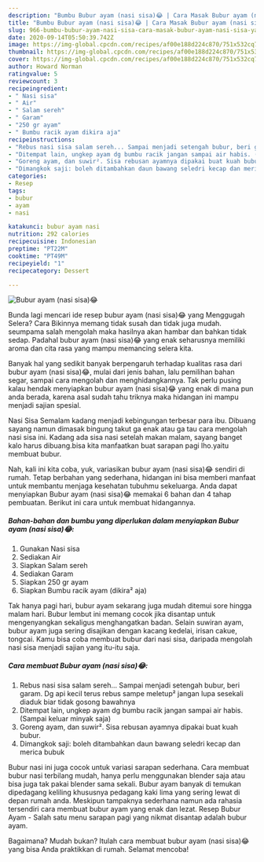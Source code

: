 ```yaml
---
description: "Bumbu Bubur ayam (nasi sisa)😂 | Cara Masak Bubur ayam (nasi sisa)😂 Yang Lezat Sekali"
title: "Bumbu Bubur ayam (nasi sisa)😂 | Cara Masak Bubur ayam (nasi sisa)😂 Yang Lezat Sekali"
slug: 966-bumbu-bubur-ayam-nasi-sisa-cara-masak-bubur-ayam-nasi-sisa-yang-lezat-sekali
date: 2020-09-14T05:50:39.742Z
image: https://img-global.cpcdn.com/recipes/af00e188d224c870/751x532cq70/bubur-ayam-nasi-sisa😂-foto-resep-utama.jpg
thumbnail: https://img-global.cpcdn.com/recipes/af00e188d224c870/751x532cq70/bubur-ayam-nasi-sisa😂-foto-resep-utama.jpg
cover: https://img-global.cpcdn.com/recipes/af00e188d224c870/751x532cq70/bubur-ayam-nasi-sisa😂-foto-resep-utama.jpg
author: Howard Norman
ratingvalue: 5
reviewcount: 3
recipeingredient:
- " Nasi sisa"
- " Air"
- " Salam sereh"
- " Garam"
- "250 gr ayam"
- " Bumbu racik ayam dikira aja"
recipeinstructions:
- "Rebus nasi sisa salam sereh... Sampai menjadi setengah bubur, beri garam. Dg api kecil terus rebus sampe meletup² jangan lupa sesekali diaduk biar tidak gosong bawahnya"
- "Ditempat lain, ungkep ayam dg bumbu racik jangan sampai air habis. (Sampai keluar minyak saja)"
- "Goreng ayam, dan suwir². Sisa rebusan ayamnya dipakai buat kuah bubur."
- "Dimangkok saji: boleh ditambahkan daun bawang seledri kecap dan merica bubuk"
categories:
- Resep
tags:
- bubur
- ayam
- nasi

katakunci: bubur ayam nasi 
nutrition: 292 calories
recipecuisine: Indonesian
preptime: "PT22M"
cooktime: "PT49M"
recipeyield: "1"
recipecategory: Dessert

---
```



![Bubur ayam (nasi sisa)😂](https://img-global.cpcdn.com/recipes/af00e188d224c870/751x532cq70/bubur-ayam-nasi-sisa😂-foto-resep-utama.jpg)

Bunda lagi mencari ide resep bubur ayam (nasi sisa)😂 yang Menggugah Selera? Cara Bikinnya memang tidak susah dan tidak juga mudah. seumpama salah mengolah maka hasilnya akan hambar dan bahkan tidak sedap. Padahal bubur ayam (nasi sisa)😂 yang enak seharusnya memiliki aroma dan cita rasa yang mampu memancing selera kita.

Banyak hal yang sedikit banyak berpengaruh terhadap kualitas rasa dari bubur ayam (nasi sisa)😂, mulai dari jenis bahan, lalu pemilihan bahan segar, sampai cara mengolah dan menghidangkannya. Tak perlu pusing kalau hendak menyiapkan bubur ayam (nasi sisa)😂 yang enak di mana pun anda berada, karena asal sudah tahu triknya maka hidangan ini mampu menjadi sajian spesial.

Nasi Sisa Semalam kadang menjadi kebingungan terbesar para ibu. Dibuang sayang namun dimasak bingung takut ga enak atau ga tau cara mengolah nasi sisa ini. Kadang ada sisa nasi setelah makan malam, sayang banget kalo harus dibuang.bisa kita manfaatkan buat sarapan pagi lho.yaitu membuat bubur.


Nah, kali ini kita coba, yuk, variasikan bubur ayam (nasi sisa)😂 sendiri di rumah. Tetap berbahan yang sederhana, hidangan ini bisa memberi manfaat untuk membantu menjaga kesehatan tubuhmu sekeluarga. Anda dapat menyiapkan Bubur ayam (nasi sisa)😂 memakai 6 bahan dan 4 tahap pembuatan. Berikut ini cara untuk membuat hidangannya.

<!--inarticleads1-->

##### Bahan-bahan dan bumbu yang diperlukan dalam menyiapkan Bubur ayam (nasi sisa)😂:

1. Gunakan  Nasi sisa
1. Sediakan  Air
1. Siapkan  Salam sereh
1. Sediakan  Garam
1. Siapkan 250 gr ayam
1. Siapkan  Bumbu racik ayam (dikira² aja)


Tak hanya pagi hari, bubur ayam sekarang juga mudah ditemui sore hingga malam hari. Bubur lembut ini memang cocok jika disantap untuk mengenyangkan sekaligus menghangatkan badan. Selain suwiran ayam, bubur ayam juga sering disajikan dengan kacang kedelai, irisan cakue, tongcai. Kamu bisa coba membuat bubur dari nasi sisa, daripada mengolah nasi sisa menjadi sajian yang itu-itu saja. 

<!--inarticleads2-->

##### Cara membuat Bubur ayam (nasi sisa)😂:

1. Rebus nasi sisa salam sereh... Sampai menjadi setengah bubur, beri garam. Dg api kecil terus rebus sampe meletup² jangan lupa sesekali diaduk biar tidak gosong bawahnya
1. Ditempat lain, ungkep ayam dg bumbu racik jangan sampai air habis. (Sampai keluar minyak saja)
1. Goreng ayam, dan suwir². Sisa rebusan ayamnya dipakai buat kuah bubur.
1. Dimangkok saji: boleh ditambahkan daun bawang seledri kecap dan merica bubuk


Bubur nasi ini juga cocok untuk variasi sarapan sederhana. Cara membuat bubur nasi terbilang mudah, hanya perlu menggunakan blender saja atau bisa juga tak pakai blender sama sekali. Bubur ayam banyak di temukan dipedagang keliling khususnya pedagang kaki lima yang sering lewat di depan rumah anda. Meskipun tampaknya sederhana namun ada rahasia tersendiri cara membuat bubur ayam yang enak dan lezat. Resep Bubur Ayam - Salah satu menu sarapan pagi yang nikmat disantap adalah bubur ayam. 

Bagaimana? Mudah bukan? Itulah cara membuat bubur ayam (nasi sisa)😂 yang bisa Anda praktikkan di rumah. Selamat mencoba!
